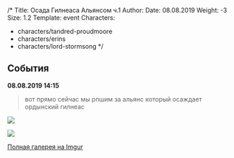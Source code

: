 /*
Title: Осада Гилнеаса Альянсом ч.1
Author:
Date: 08.08.2019
Weight: -3
Size: 1.2
Template: event
Characters:
- characters/tandred-proudmoore
- characters/erins
- characters/lord-stormsong
*/

## События
**08.08.2019 14:15**

> вот прямо сейчас мы рпшим за альянс который осаждает ордынский гилнеас

![](https://i.postimg.cc/X7BzwVv2/image.png)

![](https://i.postimg.cc/QdLnmR9j/image.png)

[Полная галерея на Imgur](https://imgur.com/a/2lO5eM5)